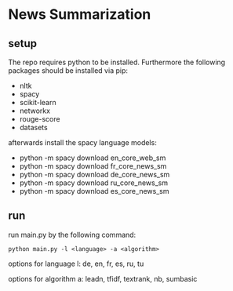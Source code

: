 # News Summarization

## setup

The repo requires python to be installed.
Furthermore the following packages should be installed via pip:

- nltk
- spacy
- scikit-learn
- networkx
- rouge-score
- datasets

afterwards install the spacy language models:

- python -m spacy download en_core_web_sm
- python -m spacy download fr_core_news_sm
- python -m spacy download de_core_news_sm
- python -m spacy download ru_core_news_sm
- python -m spacy download es_core_news_sm

## run

run main.py by the following command:

```
python main.py -l <language> -a <algorithm>
```

options for language l: de, en, fr, es, ru, tu

options for algorithm a: leadn, tfidf, textrank, nb, sumbasic
